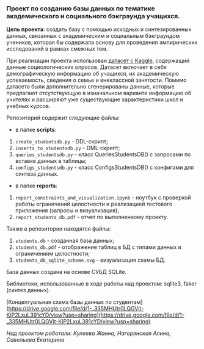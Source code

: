 ### Проект по созданию базы данных по тематике академического и социального бэкграунда учащихся. 

**Цель проекта**: создать базу с помощью исходных и синтезированных данных, связанных с академическим и социальным бэкграундом учеников, которая бы содержала основу для проведения эмпирических исследований в рамках смежных тем.

При реализации проекта использован [датасет с Kaggle](https://www.kaggle.com/datasets/abdullah0a/student-dropout-analysis-and-prediction-dataset), содержащий данные социологических опросов. Датасет включает в себя демографическую информацию об учащихся, их академическую успеваемость, сведения о семье и внеклассной занятости. Помимо датасета были дополнительно сгенерированы данные, которые предлагают отсутствующую в изначальном варианте информацию об учителях и расширяют уже существующие характеристики школ и учебных курсов.

Репозиторий содержит следующие файлы:
- в папке **scripts**:
  
1. `create_studentsdb.py` - DDL-скрипт;
2. `inserts_to_studentsdb.py` - DML-скрипт;
3. `queries_studentsdb.py` - класс QueriesStudentsDB() с запросами по вставке данных в таблицы;
4. `configs_studentsdb.py` - класс ConfigsStudentsDB() с конфигами для синтеза данных.

- в папке **reports**:
  
1. `report_constraints_and_visualization.ipynb` - ноутбук с проверкой работы ограничений целостности и реализацией тестового приложения (запросы и визуализация);
2. `report_students_db.pdf` - отчет по выполненному проекту.
 
Также в репозитории находятся файлы: 

1. `students.db` - созданная база данных;
2. `students_db.pdf` - отображение таблиц в БД с типами данных и ограничениям целостности;
3. `students_db_sqlite_scheme.svg` - визуализация схемы БД.

База данных создана на основе СУБД SQLite.

Библиотеки, использованные в ходе работы над проектом: sqlite3, faker (синтез данных).

[Концептуальная схема базы данных по студентам](https://drive.google.com/file/d/1-_335MHUtr0LQGVit-KiP2LxuL391cYD/view?usp=sharing](https://drive.google.com/file/d/1-_335MHUtr0LQGVit-KiP2LxuL391cYD/view?usp=sharing)

*Над проектом работали: Кулеева Жанна, Нагорянская Алина, Савельева Екатерина*
